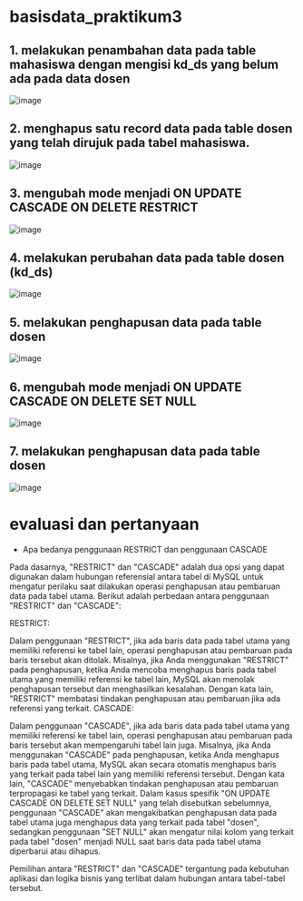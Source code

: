 # basisdata_praktikum3
## 1. melakukan penambahan data pada table mahasiswa dengan mengisi kd_ds yang belum ada pada data dosen

![image](https://github.com/verz666/basisdata_praktikum3/assets/115523263/1bc8b935-0ff2-457e-9167-402cacfe4375)

## 2. menghapus satu record data pada table dosen yang telah dirujuk pada tabel mahasiswa.

![image](https://github.com/verz666/basisdata_praktikum3/assets/115523263/8f4b622d-fbb3-4b94-82c2-48e1a8a8d455)

## 3. mengubah mode menjadi ON UPDATE CASCADE ON DELETE RESTRICT

![image](https://github.com/verz666/basisdata_praktikum3/assets/115523263/0ef0b787-ab03-4471-a2b5-2bd511319bc8)

## 4. melakukan perubahan data pada table dosen (kd_ds)

![image](https://github.com/verz666/basisdata_praktikum3/assets/115523263/2c8f5c46-7471-4f5c-ba5c-94cc9d35740b)

## 5. melakukan penghapusan data pada table dosen

![image](https://github.com/verz666/basisdata_praktikum3/assets/115523263/6351dd39-2a17-495d-8643-e32b7195a3db)

## 6. mengubah mode menjadi ON UPDATE CASCADE ON DELETE SET NULL

![image](https://github.com/verz666/basisdata_praktikum3/assets/115523263/91fcccb8-c2e5-47fc-80b6-8f8fe30b19bf)

## 7. melakukan penghapusan data pada table dosen

![image](https://github.com/verz666/basisdata_praktikum3/assets/115523263/566d55db-563c-44be-8069-464aef90c986)

# evaluasi dan pertanyaan 
- Apa bedanya penggunaan RESTRICT dan penggunaan CASCADE

Pada dasarnya, "RESTRICT" dan "CASCADE" adalah dua opsi yang dapat digunakan dalam hubungan referensial antara tabel di MySQL untuk mengatur perilaku saat dilakukan operasi penghapusan atau pembaruan data pada tabel utama. Berikut adalah perbedaan antara penggunaan "RESTRICT" dan "CASCADE":

RESTRICT:

Dalam penggunaan "RESTRICT", jika ada baris data pada tabel utama yang memiliki referensi ke tabel lain, operasi penghapusan atau pembaruan pada baris tersebut akan ditolak.
Misalnya, jika Anda menggunakan "RESTRICT" pada penghapusan, ketika Anda mencoba menghapus baris pada tabel utama yang memiliki referensi ke tabel lain, MySQL akan menolak penghapusan tersebut dan menghasilkan kesalahan.
Dengan kata lain, "RESTRICT" membatasi tindakan penghapusan atau pembaruan jika ada referensi yang terkait.
CASCADE:

Dalam penggunaan "CASCADE", jika ada baris data pada tabel utama yang memiliki referensi ke tabel lain, operasi penghapusan atau pembaruan pada baris tersebut akan mempengaruhi tabel lain juga.
Misalnya, jika Anda menggunakan "CASCADE" pada penghapusan, ketika Anda menghapus baris pada tabel utama, MySQL akan secara otomatis menghapus baris yang terkait pada tabel lain yang memiliki referensi tersebut.
Dengan kata lain, "CASCADE" menyebabkan tindakan penghapusan atau pembaruan terpropagasi ke tabel yang terkait.
Dalam kasus spesifik "ON UPDATE CASCADE ON DELETE SET NULL" yang telah disebutkan sebelumnya, penggunaan "CASCADE" akan mengakibatkan penghapusan data pada tabel utama juga menghapus data yang terkait pada tabel "dosen", sedangkan penggunaan "SET NULL" akan mengatur nilai kolom yang terkait pada tabel "dosen" menjadi NULL saat baris data pada tabel utama diperbarui atau dihapus.

Pemilihan antara "RESTRICT" dan "CASCADE" tergantung pada kebutuhan aplikasi dan logika bisnis yang terlibat dalam hubungan antara tabel-tabel tersebut.
